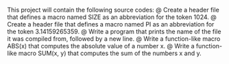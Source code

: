 This project will contain the following source codes:
@ Create a header file that defines a macro named SIZE as an abbreviation for the token 1024.
@ Create a header file that defines a macro named PI as an abbreviation for the token 3.14159265359.
@ Write a program that prints the name of the file it was compiled from, followed by a new line.
@ Write a function-like macro ABS(x) that computes the absolute value of a number x.
@ Write a function-like macro SUM(x, y) that computes the sum of the numbers x and y.

